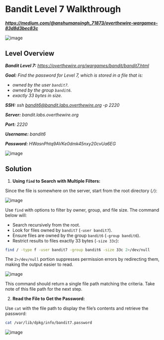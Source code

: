 # Bandit Level 7 Walkthrough
***https://medium.com/@anshumansingh_71873/overthewire-wargames-83d8d3bec83c***

![image](https://github.com/user-attachments/assets/18461d10-e052-48a0-9067-09709f5beadb)

## Level Overview
***Bandit Level 7:** https://overthewire.org/wargames/bandit/bandit7.html*

***Goal:** Find the password for Level 7, which is stored in a file that is:*

- *owned by the user `bandit7`.*
- *owned by the group `bandit6`.*
- *exactly 33 bytes in size.*

***SSH:** ssh bandit6@bandit.labs.overthewire.org -p 2220*

***Server:** bandit.labs.overthewire.org*

***Port:** 2220*

***Username:** bandit6*

***Password:** HWasnPhtq9AVKe0dmk45nxy20cvUa6EG*

![image](https://github.com/user-attachments/assets/f3dd98d0-aea8-4942-a3ac-1972d85d84c1)

## Solution
1. **Using `find` to Search with Multiple Filters:**
   
Since the file is somewhere on the server, start from the root directory (`/`):

![image](https://github.com/user-attachments/assets/c0c27677-4e08-47ab-b01e-bfc1fe3cbaab)

Use `find` with options to filter by owner, group, and file size. The command below will:

- Search recursively from the root.
- Look for files owned by `bandit7` (`-user bandit7`).
- Ensure files are owned by the group `bandit6` (`-group bandit6`).
- Restrict results to files exactly 33 bytes (`-size 33c`):
```bash
find / -type f -user bandit7 -group bandit6 -size 33c 2>/dev/null
```
The `2>/dev/null` portion suppresses permission errors by redirecting them, making the output easier to read.

![image](https://github.com/user-attachments/assets/1957a16a-adcb-4889-aeed-2da141856636)

This command should return a single file path matching the criteria. Take note of this file path for the next step.

2. **Read the File to Get the Password:**

Use `cat` with the file path to display the file’s contents and retrieve the password:

```bash
cat /var/lib/dpkg/info/bandit7.password
```
![image](https://github.com/user-attachments/assets/a71a4c99-94e7-43e4-9e04-8e83267ae3c2)
